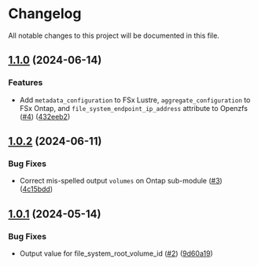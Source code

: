 # Changelog

All notable changes to this project will be documented in this file.

## [1.1.0](https://github.com/terraform-aws-modules/terraform-aws-fsx/compare/v1.0.2...v1.1.0) (2024-06-14)


### Features

* Add `metadata_configuration` to FSx Lustre, `aggregate_configuration` to FSx Ontap, and `file_system_endpoint_ip_address` attribute to Openzfs ([#4](https://github.com/terraform-aws-modules/terraform-aws-fsx/issues/4)) ([432eeb2](https://github.com/terraform-aws-modules/terraform-aws-fsx/commit/432eeb288a5fb1d58c1de7d5236c7a2cd91c1952))

## [1.0.2](https://github.com/terraform-aws-modules/terraform-aws-fsx/compare/v1.0.1...v1.0.2) (2024-06-11)


### Bug Fixes

* Correct mis-spelled output `volumes` on Ontap sub-module ([#3](https://github.com/terraform-aws-modules/terraform-aws-fsx/issues/3)) ([4c15bdd](https://github.com/terraform-aws-modules/terraform-aws-fsx/commit/4c15bdd4f1f6952a97903e17cc6f2098ea0c32f6))

## [1.0.1](https://github.com/terraform-aws-modules/terraform-aws-fsx/compare/v1.0.0...v1.0.1) (2024-05-14)


### Bug Fixes

* Output value for file_system_root_volume_id ([#2](https://github.com/terraform-aws-modules/terraform-aws-fsx/issues/2)) ([9d60a19](https://github.com/terraform-aws-modules/terraform-aws-fsx/commit/9d60a193ebc10db609dcb8bbb7bfe93d85d36345))
